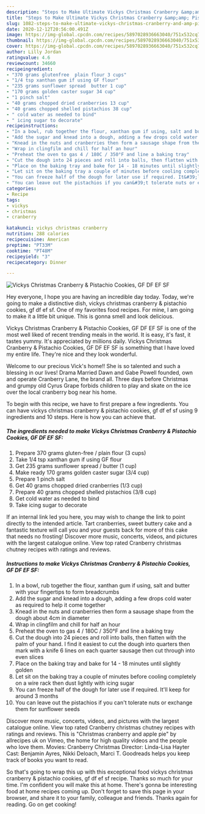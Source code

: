 ```yaml
---
description: "Steps to Make Ultimate Vickys Christmas Cranberry &amp;amp; Pistachio Cookies, GF DF EF SF"
title: "Steps to Make Ultimate Vickys Christmas Cranberry &amp;amp; Pistachio Cookies, GF DF EF SF"
slug: 1082-steps-to-make-ultimate-vickys-christmas-cranberry-and-amp-pistachio-cookies-gf-df-ef-sf
date: 2020-12-12T20:56:00.491Z
image: https://img-global.cpcdn.com/recipes/5897028936663040/751x532cq70/vickys-christmas-cranberry-pistachio-cookies-gf-df-ef-sf-recipe-main-photo.jpg
thumbnail: https://img-global.cpcdn.com/recipes/5897028936663040/751x532cq70/vickys-christmas-cranberry-pistachio-cookies-gf-df-ef-sf-recipe-main-photo.jpg
cover: https://img-global.cpcdn.com/recipes/5897028936663040/751x532cq70/vickys-christmas-cranberry-pistachio-cookies-gf-df-ef-sf-recipe-main-photo.jpg
author: Lilly Jordan
ratingvalue: 4.6
reviewcount: 34660
recipeingredient:
- "370 grams glutenfree  plain flour 3 cups"
- "1/4 tsp xanthan gum if using GF flour"
- "235 grams sunflower spread  butter 1 cup"
- "170 grams golden caster sugar 34 cup"
- "1 pinch salt"
- "40 grams chopped dried cranberries 13 cup"
- "40 grams chopped shelled pistachios 38 cup"
- " cold water as needed to bind"
- " icing sugar to decorate"
recipeinstructions:
- "In a bowl, rub together the flour, xanthan gum if using, salt and butter with your fingertips to form breadcrumbs"
- "Add the sugar and knead into a dough, adding a few drops cold water as required to help it come together"
- "Knead in the nuts and cranberries then form a sausage shape from the dough about 4cm in diameter"
- "Wrap in clingfilm and chill for half an hour"
- "Preheat the oven to gas 4 / 180C / 350°F and line a baking tray"
- "Cut the dough into 24 pieces and roll into balls, then flatten with the palm of your hand. I find it easiest to cut the dough into quarters then mark with a knife 6 lines on each quarter sausage then cut through into even slices"
- "Place on the baking tray and bake for 14 - 18 minutes until slightly golden"
- "Let sit on the baking tray a couple of minutes before cooling completely on a wire rack then dust lightly with icing sugar"
- "You can freeze half of the dough for later use if required. It&#39;ll keep for around 3 months"
- "You can leave out the pistachios if you can&#39;t tolerate nuts or exchange them for sunflower seeds"
categories:
- Recipe
tags:
- vickys
- christmas
- cranberry

katakunci: vickys christmas cranberry 
nutrition: 288 calories
recipecuisine: American
preptime: "PT33M"
cooktime: "PT48M"
recipeyield: "3"
recipecategory: Dinner

---
```



![Vickys Christmas Cranberry &amp; Pistachio Cookies, GF DF EF SF](https://img-global.cpcdn.com/recipes/5897028936663040/751x532cq70/vickys-christmas-cranberry-pistachio-cookies-gf-df-ef-sf-recipe-main-photo.jpg)

Hey everyone, I hope you are having an incredible day today. Today, we're going to make a distinctive dish, vickys christmas cranberry &amp; pistachio cookies, gf df ef sf. One of my favorites food recipes. For mine, I am going to make it a little bit unique. This is gonna smell and look delicious.

Vickys Christmas Cranberry &amp; Pistachio Cookies, GF DF EF SF is one of the most well liked of recent trending meals in the world. It is easy, it's fast, it tastes yummy. It's appreciated by millions daily. Vickys Christmas Cranberry &amp; Pistachio Cookies, GF DF EF SF is something that I have loved my entire life. They're nice and they look wonderful.

Welcome to our precious Vick&#39;s home!! She is so talented and such a blessing in our lives! Drama Married Dawn and Gabe Powell founded, own and operate Cranberry Lane, the brand all. Three days before Christmas and grumpy old Cyrus Grape forbids children to play and skate on the ice over the local cranberry bog near his home.


To begin with this recipe, we have to first prepare a few ingredients. You can have vickys christmas cranberry &amp; pistachio cookies, gf df ef sf using 9 ingredients and 10 steps. Here is how you can achieve that.

<!--inarticleads1-->

##### The ingredients needed to make Vickys Christmas Cranberry &amp; Pistachio Cookies, GF DF EF SF:

1. Prepare 370 grams gluten-free / plain flour (3 cups)
1. Take 1/4 tsp xanthan gum if using GF flour
1. Get 235 grams sunflower spread / butter (1 cup)
1. Make ready 170 grams golden caster sugar (3/4 cup)
1. Prepare 1 pinch salt
1. Get 40 grams chopped dried cranberries (1/3 cup)
1. Prepare 40 grams chopped shelled pistachios (3/8 cup)
1. Get  cold water as needed to bind
1. Take  icing sugar to decorate


If an internal link led you here, you may wish to change the link to point directly to the intended article. Tart cranberries, sweet buttery cake and a fantastic texture will call you and your guests back for more of this cake that needs no frosting! Discover more music, concerts, videos, and pictures with the largest catalogue online. View top rated Cranberry christmas chutney recipes with ratings and reviews. 

<!--inarticleads2-->

##### Instructions to make Vickys Christmas Cranberry &amp; Pistachio Cookies, GF DF EF SF:

1. In a bowl, rub together the flour, xanthan gum if using, salt and butter with your fingertips to form breadcrumbs
1. Add the sugar and knead into a dough, adding a few drops cold water as required to help it come together
1. Knead in the nuts and cranberries then form a sausage shape from the dough about 4cm in diameter
1. Wrap in clingfilm and chill for half an hour
1. Preheat the oven to gas 4 / 180C / 350°F and line a baking tray
1. Cut the dough into 24 pieces and roll into balls, then flatten with the palm of your hand. I find it easiest to cut the dough into quarters then mark with a knife 6 lines on each quarter sausage then cut through into even slices
1. Place on the baking tray and bake for 14 - 18 minutes until slightly golden
1. Let sit on the baking tray a couple of minutes before cooling completely on a wire rack then dust lightly with icing sugar
1. You can freeze half of the dough for later use if required. It&#39;ll keep for around 3 months
1. You can leave out the pistachios if you can&#39;t tolerate nuts or exchange them for sunflower seeds


Discover more music, concerts, videos, and pictures with the largest catalogue online. View top rated Cranberry christmas chutney recipes with ratings and reviews. This is &#34;Christmas cranberry and apple pie&#34; by allrecipes uk on Vimeo, the home for high quality videos and the people who love them. Movies: Cranberry Christmas Director: Linda-Lisa Hayter Cast: Benjamin Ayres, Nikki Deloach, Marci T. Goodreads helps you keep track of books you want to read. 

So that's going to wrap this up with this exceptional food vickys christmas cranberry &amp; pistachio cookies, gf df ef sf recipe. Thanks so much for your time. I'm confident you will make this at home. There's gonna be interesting food at home recipes coming up. Don't forget to save this page in your browser, and share it to your family, colleague and friends. Thanks again for reading. Go on get cooking!
